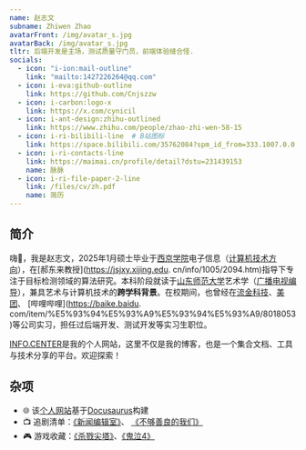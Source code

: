 ```yaml
---
name: 赵志文
subname: Zhiwen Zhao
avatarFront: /img/avatar_s.jpg
avatarBack: /img/avatar_s.jpg
tltr: 后端开发是主场，测试质量守门员，前端体验缝合怪.
socials:
  - icon: "i-ion:mail-outline"
    link: "mailto:1427226264@qq.com"
  - icon: i-eva:github-outline
    link: https://github.com/Cnjszzw
  - icon: i-carbon:logo-x
    link: https://x.com/cynicil
  - icon: i-ant-design:zhihu-outlined
    link: https://www.zhihu.com/people/zhao-zhi-wen-58-15
  - icon: i-ri-bilibili-line  # B站图标
    link: https://space.bilibili.com/35762084?spm_id_from=333.1007.0.0  # 替换为实际ID
  - icon: i-ri-contacts-line
    link: https://maimai.cn/profile/detail?dstu=231439153
    name: 脉脉
  - icon: i-ri-file-paper-2-line
    link: /files/cv/zh.pdf
    name: 简历
---
```



## 简介

嗨👋，我是赵志文，2025年1月硕士毕业于[西京学院](https://www.xijing.edu.cn/)电子信息（[计算机技术方向](https://jsjxy.xijing.edu.cn/)），在[郝东来教授](https://jsjxy.xijing.edu.
cn/info/1005/2094.htm)指导下专注于目标检测领域的算法研究。本科阶段就读于[山东师范大学](https://www.sdnu.edu.cn/)艺术学（[广播电视编导](http://www.cbxy.sdnu.edu.cn/)），兼具艺术与计算机技术的**跨学科背景**。在校期间，也曾经在[流金科技](https://www.bjljsy.com/)、[美团](https://baike.baidu.com/item/%E7%BE%8E%E5%9B%A2?fromModule=lemma_search-box)、 [哔哩哔哩](https://baike.baidu.
com/item/%E5%93%94%E5%93%A9%E5%93%94%E5%93%A9/8018053)等公司实习，担任过后端开发、测试开发等实习生职位。

[INFO.CENTER](http://cnjszzw.github.io)是我的个人网站，这里不仅是我的博客，也是一个集合文档、工具与技术分享的平台。欢迎探索！

## 杂项

- 🌐 该[个人网站](https://github.com/Cnjszzw/cnjszzw.github.io)基于[Docusaurus](https://docusaurus.io/)构建
- 📺 追剧清单：[《新闻编辑室》](https://movie.douban.com/subject/6142597/)、  [《不够善良的我们》](https://movie.douban.com/subject/36151693/)
- 🎮 游戏收藏：[《杀戮尖塔》](https://store.steampowered.com/app/646570/)、[《鬼泣4》](https://store.steampowered.com/app/329050)  
